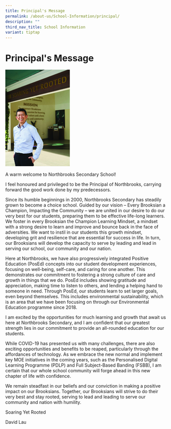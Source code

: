 ```yaml
---
title: Principal's Message
permalink: /about-us/School-Information/principal/
description: ""
third_nav_title: School Information
variant: tiptap
---
```

<h1>Principal's Message</h1>
<p></p>
<p></p>
<div class="isomer-image-wrapper">
<img style="width: 40%;" height="auto" width="100%" alt="" src="/images/Principia24SEPT_0951.jpg">
</div>
<p>A warm welcome to Northbrooks Secondary School!</p>
<p>I feel honoured and privileged to be the Principal of Northbrooks, carrying
forward the good work done by my predecessors.</p>
<p>Since its humble beginnings in 2000, Northbrooks Secondary has steadily
grown to become a choice school. Guided by our vision – Every Brooksian
a Champion, Impacting the Community – we are united in our desire to do
our very best for our students, preparing them to be effective life-long
learners. We foster in every Brooksian the Champion Learning Mindset, a
mindset with a strong desire to learn and improve and bounce back in the
face of adversities. We want to instil in our students this growth mindset,
developing grit and resilience that are essential for success in life.
In turn, our Brooksians will develop the capacity to serve by leading and
lead in serving our school, our community and our nation.</p>
<p>Here at Northbrooks, we have also progressively integrated Positive Education
(PosEd) concepts into our student development experiences, focusing on
well-being, self-care, and caring for one another. This demonstrates our
commitment to fostering a strong culture of care and growth in things that
we do. PosEd includes showing gratitude and appreciation, making time to
listen to others, and lending a helping hand to someone in need. Through
PosEd, our students learn to set larger goals, even beyond themselves.
This includes environmental sustainability, which is an area that we have
been focusing on through our Environmental Education programme since 2018.</p>
<p>I am excited by the opportunities for much learning and growth that await
us here at Northbrooks Secondary, and I am confident that our greatest
strength lies in our commitment to provide an all-rounded education for
our students.</p>
<p>While COVID-19 has presented us with many challenges, there are also exciting
opportunities and benefits to be reaped, particularly through the affordances
of technology. As we embrace the new normal and implement key MOE initiatives
in the coming years, such as the Personalised Digital Learning Programme
(PDLP) and Full Subject-Based Banding (FSBB), I am certain that our whole
school community will forge ahead in this new chapter of life with confidence.</p>
<p>We remain steadfast in our beliefs and our conviction in making a positive
impact on our Brooksians. Together, our Brooksians will strive to do their
very best and stay rooted, serving to lead and leading to serve our community
and nation with humility.</p>
<p>Soaring Yet Rooted</p>
<p>David Lau</p>
